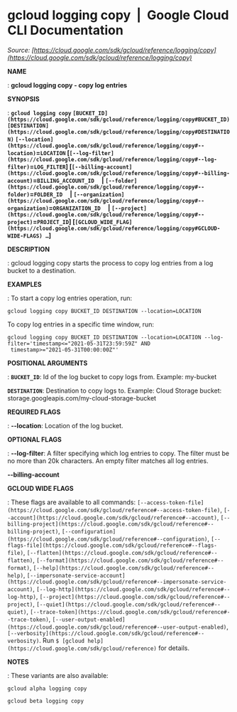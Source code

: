 # gcloud logging copy  |  Google Cloud CLI Documentation

*Source: [https://cloud.google.com/sdk/gcloud/reference/logging/copy](https://cloud.google.com/sdk/gcloud/reference/logging/copy)*

**NAME**

: **gcloud logging copy - copy log entries**

**SYNOPSIS**

: **`gcloud logging copy` `[BUCKET_ID](https://cloud.google.com/sdk/gcloud/reference/logging/copy#BUCKET_ID)` `[DESTINATION](https://cloud.google.com/sdk/gcloud/reference/logging/copy#DESTINATION)` `[--location](https://cloud.google.com/sdk/gcloud/reference/logging/copy#--location)`=`LOCATION` [`[--log-filter](https://cloud.google.com/sdk/gcloud/reference/logging/copy#--log-filter)`=`LOG_FILTER`] [`[--billing-account](https://cloud.google.com/sdk/gcloud/reference/logging/copy#--billing-account)`=`BILLING_ACCOUNT_ID`     | `[--folder](https://cloud.google.com/sdk/gcloud/reference/logging/copy#--folder)`=`FOLDER_ID`     | `[--organization](https://cloud.google.com/sdk/gcloud/reference/logging/copy#--organization)`=`ORGANIZATION_ID`     | `[--project](https://cloud.google.com/sdk/gcloud/reference/logging/copy#--project)`=`PROJECT_ID`] [`[GCLOUD_WIDE_FLAG](https://cloud.google.com/sdk/gcloud/reference/logging/copy#GCLOUD-WIDE-FLAGS) …`]**

**DESCRIPTION**

: gcloud logging copy starts the process to copy log entries from a log bucket to
a destination.

**EXAMPLES**

: To start a copy log entries operation, run:

```
gcloud logging copy BUCKET_ID DESTINATION --location=LOCATION
```

To copy log entries in a specific time window, run:

```
gcloud logging copy BUCKET_ID DESTINATION --location=LOCATION --log-filter='timestamp<="2021-05-31T23:59:59Z" AND
 timestamp>="2021-05-31T00:00:00Z"'
```

**POSITIONAL ARGUMENTS**

: **`BUCKET_ID`**:
Id of the log bucket to copy logs from. Example: my-bucket

**`DESTINATION`**:
Destination to copy logs to. Example: Cloud Storage bucket:
storage.googleapis.com/my-cloud-storage-bucket

**REQUIRED FLAGS**

: **--location**:
Location of the log bucket.

**OPTIONAL FLAGS**

: **--log-filter**:
A filter specifying which log entries to copy. The filter must be no more than
20k characters. An empty filter matches all log entries.

**--billing-account**

**GCLOUD WIDE FLAGS**

: These flags are available to all commands: `[--access-token-file](https://cloud.google.com/sdk/gcloud/reference#--access-token-file)`,
`[--account](https://cloud.google.com/sdk/gcloud/reference#--account)`, `[--billing-project](https://cloud.google.com/sdk/gcloud/reference#--billing-project)`,
`[--configuration](https://cloud.google.com/sdk/gcloud/reference#--configuration)`,
`[--flags-file](https://cloud.google.com/sdk/gcloud/reference#--flags-file)`,
`[--flatten](https://cloud.google.com/sdk/gcloud/reference#--flatten)`, `[--format](https://cloud.google.com/sdk/gcloud/reference#--format)`, `[--help](https://cloud.google.com/sdk/gcloud/reference#--help)`, `[--impersonate-service-account](https://cloud.google.com/sdk/gcloud/reference#--impersonate-service-account)`,
`[--log-http](https://cloud.google.com/sdk/gcloud/reference#--log-http)`,
`[--project](https://cloud.google.com/sdk/gcloud/reference#--project)`, `[--quiet](https://cloud.google.com/sdk/gcloud/reference#--quiet)`, `[--trace-token](https://cloud.google.com/sdk/gcloud/reference#--trace-token)`, `[--user-output-enabled](https://cloud.google.com/sdk/gcloud/reference#--user-output-enabled)`,
`[--verbosity](https://cloud.google.com/sdk/gcloud/reference#--verbosity)`.
Run `$ [gcloud help](https://cloud.google.com/sdk/gcloud/reference)` for details.

**NOTES**

: These variants are also available:

```
gcloud alpha logging copy
```

```
gcloud beta logging copy
```